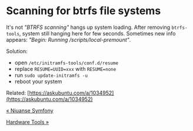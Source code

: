# Scanning for btrfs file systems

It's not _"BTRFS scanning"_ hangs up system loading. After removing `btrfs-tools`, system still hanging here for few seconds. Sometimes new info appears: _"Begin: Running /scripts/local-premount"_.

Solution:

*   open `/etc/initramfs-tools/conf.d/resume`
*   replace `RESUME=UUID=xxx` with `RESUME=none`
*   run `sudo update-initramfs -u`
*   reboot your system

Related: [https://askubuntu.com/a/1034952](https://askubuntu.com/a/1034952)



[« Niuanse Symfony](niuanse-symfony.html)

[Hardware Tools »](hardware-tools.html)


